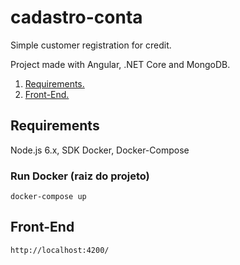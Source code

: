 # cadastro-conta
Simple customer registration for credit.

Project made with Angular, .NET Core and MongoDB.

1. [ Requirements. ](#req)
2. [ Front-End. ](#api)

<a name="req"></a>
## Requirements
Node.js 6.x, SDK Docker, Docker-Compose

### Run Docker (raiz do projeto)
```
docker-compose up
```

## Front-End
```
http://localhost:4200/
```


